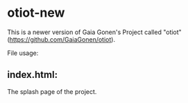 # otiot-new

This is a newer version of Gaia Gonen's Project called "otiot" (https://github.com/GaiaGonen/otiot).

File usage:
## index.html:
The splash page of the project.